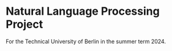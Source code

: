 # Natural Language Processing Project 
For the Technical University of Berlin in the summer term 2024.

